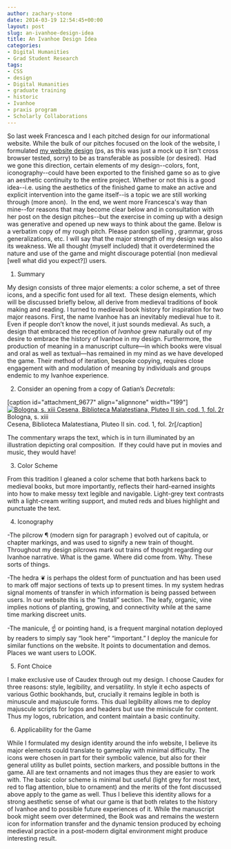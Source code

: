 ```yaml
---
author: zachary-stone
date: 2014-03-19 12:54:45+00:00
layout: post
slug: an-ivanhoe-design-idea
title: An Ivanhoe Design Idea
categories:
- Digital Humanities
- Grad Student Research
tags:
- CSS
- design
- Digital Humanities
- graduate training
- historic
- Ivanhoe
- praxis program
- Scholarly Collaborations
---
```


So last week Francesca and I each pitched design for our informational website. While the bulk of our pitches focused on the look of the website, I formulated [my website design](https://zacharyestone.github.io/ivanhoefont/index.html) (ps, as this was just a mock up it isn't cross browser tested, sorry) to be as transferable as possible (or desired).  Had we gone this direction, certain elements of my design--colors, font, iconography--could have been exported to the finished game so as to give an aesthetic continuity to the entire project. Whether or not this is a good idea--i.e. using the aesthetics of the finished game to make an active and explicit intervention into the game itself--is a topic we are still working through (more anon).  In the end, we went more Francesca's way than mine--for reasons that may become clear below and in consultation with her post on the design pitches--but the exercise in coming up with a design was generative and opened up new ways to think about the game. Below is a verbatim copy of my rough pitch. Please pardon spelling , grammar, gross generalizations, etc. I will say that the major strength of my design was also its weakness. We all thought (myself included) that it overdetermined the nature and use of the game and might discourage potential (non medieval [well what did you expect?]) users.

1. Summary

My design consists of three major elements: a color scheme, a set of three icons, and a specific font used for all text.  These design elements, which will be discussed briefly below, all derive from medieval traditions of book making and reading. I turned to medieval book history for inspiration for two major reasons. First, the name Ivanhoe has an inevitably medieval hue to it. Even if people don’t know the novel, it just sounds medieval. As such, a design that embraced the reception of _Ivanhoe_ grew naturally out of my desire to embrace the history of Ivanhoe in my design. Furthermore, the production of meaning in a manuscript culture&mdash;in which books were visual and oral as well as textual&mdash;has remained in my mind as we have developed the game. Their method of iteration, bespoke copying, requires close engagement with and modulation of meaning by individuals and groups endemic to my Ivanhoe experience.

2. Consider an opening from a copy of Gatian’s _Decretals_:

[caption id="attachment_9677" align="alignnone" width="199"][![Bologna, s. xiii Cesena, Biblioteca Malatestiana, Pluteo II sin. cod. 1, fol. 2r](http://www.scholarslab.org/wp-content/uploads/2014/03/glossed-199x300.jpg)](http://classes.maxwell.syr.edu/his311/Lecture%20Three/manuscript_of_gratian.htm) Bologna, s. xiii  
Cesena, Biblioteca Malatestiana, Pluteo II sin. cod. 1, fol. 2r[/caption]

The commentary wraps the text, which is in turn illuminated by an illustration depicting oral composition.  If they could have put in movies and music, they would have!

3. Color Scheme

From this tradition I gleaned a color scheme that both harkens back to medieval books, but more importantly, reflects their hard-earned insights into how to make messy text legible and navigable. Light-grey text contrasts with a light-cream writing support, and muted reds and blues highlight and punctuate the text.

4. Iconography

-The pilcrow ¶ (modern sign for paragraph ) evolved out of capitula, or chapter markings, and was used to signify a new train of thought. Throughout my design pilcrows mark out trains of thought regarding our Ivanhoe narrative. What is the game. Where did come from. Why. These sorts of things.

-The hedra ❦ is perhaps the oldest form of punctuation and has been used to mark off major sections of texts up to present times. In my system hedras signal moments of transfer in which information is being passed between users. In our website this is the “Install” section. The leafy, organic, vine implies notions of planting, growing, and connectivity while at the same time marking discreet units.

-The manicule, ☝ or pointing hand, is a frequent marginal notation deployed by readers to simply say “look here” “important.” I deploy the manicule for similar functions on the website. It points to documentation and demos. Places we want users to LOOK.

5. Font Choice

I make exclusive use of Caudex through out my design. I choose Caudex for three reasons: style, legibility, and versatility. In style it echo aspects of various Gothic bookhands, but, crucially it remains legible in both is minuscule and majuscule forms. This dual legibility allows me to deploy majuscule scripts for logos and headers but use the miniscule for content. Thus my logos, rubrication, and content maintain a basic continuity.

6. Applicability for the Game

While I formulated my design identity around the info website, I believe its major elements could translate to gameplay with minimal difficulty. The icons were chosen in part for their symbolic valence, but also for their general utility as bullet points, section markers, and possible buttons in the game. All are text ornaments and not images thus they are easier to work with. The basic color scheme is minimal but useful (light grey for most text, red to flag attention, blue to ornament) and the merits of the font discussed above apply to the game as well. Thus I believe this identity allows for a strong aesthetic sense of what our game is that both relates to the history of Ivanhoe and to possible future experiences of it. While the manuscript book might seem over determined, the Book was and remains the western icon for information transfer and the dynamic tension produced by echoing medieval practice in a post-modern digital environment might produce interesting result.
